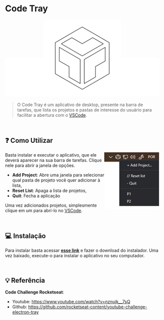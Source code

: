 # Code Tray

<img src="https://github.com/Dangocan/duka/blob/master/.github/Assets/Images/padding.png?raw=true" width="25%"/><img src="https://raw.githubusercontent.com/thiagowaib/code-tray/4181ba473389cf6a22db3db937815b0a4d864b18/assets/logo.svg" width="50%"/><img src="https://github.com/Dangocan/duka/blob/master/.github/Assets/Images/padding.png?raw=true" width="25%"/>

> O Code Tray é um aplicativo de desktop, presente na barra de tarefas, que lista os projetos e pastas de interesse do usuário para facilitar a abertura com o [VSCode](https://code.visualstudio.com "VSCode").

<br>

## ❓ Como Utilizar
<img src="https://github.com/thiagowaib/code-tray/blob/main/assets/example.png?raw=true" align="right"/>

Basta instalar e executar o aplicativo, que ele deverá aparecer na sua barra de tarefas. Clique nele para abrir a janela de opções.
* **Add Project**: Abre uma janela para selecionar qual pasta de projeto você quer adicionar à lista,
* **Reset List**: Apaga a lista de projetos,
* **Quit**: Fecha a aplicação

Uma vez adicionados projetos, simplesmente clique em um para abrí-lo no [VSCode](https://code.visualstudio.com "VSCode").

<br>

## 💻 Instalação
Para instalar basta acessar **[esse link](https://drive.google.com/file/d/1l6_GsxkpVXIITMAnTpTl1hJAaYQBZN7F/view?usp=sharing "esse link")** e fazer o download do instalador.
Uma vez baixado, execute-o para instalar o aplicativo no seu computador.

<br>

## 💡 Referência
**Code Challenge Rocketseat**:
* Youtube: https://www.youtube.com/watch?v=nznujk__7sQ
* Github: https://github.com/rocketseat-content/youtube-challenge-electron-tray